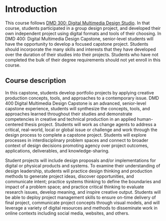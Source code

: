 # Introduction

This course follows [DMD 300: Digital Multimedia Design Studio](https://legacy.gitbook.com/book/dmd-program/dmd-100-sp19/details). In that course, students participated in a group design project, and developed their own independent project using digital formats and tools of their choosing. In DMD 400: Digital Multimedia Design Capstone, senior-level students will have the opportunity to develop a focused capstone project. Students should incorporate the many skills and interests that they have developed over the duration of their studies into their projects. Students who have not completed the bulk of their degree requirements should not yet enroll in this course.

## Course description

In this capstone, students develop portfolio projects by applying creative production concepts, tools, and approaches to a contemporary issue. DMD 400 Digital Multimedia Design Capstone is an advanced, senior-level capstone experience, students will synthesize the concepts, tools, and approaches learned throughout their studies and demonstrate competencies in creative and technical production in an applied human-centered thesis project. Students will work as change agents to address a critical, real-world, local or global issue or challenge and work through the design process to complete a capstone project. Students will explore processes in interdisciplinary problem spaces and connect to broader context of design decisions promoting agency over project outcomes, applications, deliverables, and knowledge-sharing.

Student projects will include design proposals and/or implementations for digital or physical products and systems. To examine their understanding of design leadership, students will practice design thinking and production methods to generate project ideas, discover opportunities, and communicate intent; practice systems thinking to define the boundaries and impact of a problem space; and practice critical thinking to evaluate research issues, develop meaning, and inspire creative output. Students will be able to deploy project management skills to ensure on-time delivery of final project, communicate project concepts through visual models, and will leverage a variety of digital resources and methods to disseminate work in online contexts including social media, websites, and others.





